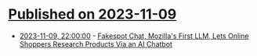 # [Published on 2023-11-09](index.md)

* [2023-11-09, 22:00:00](https://tech.slashdot.org/story/23/11/09/2124245/fakespot-chat-mozillas-first-llm-lets-online-shoppers-research-products-via-an-ai-chatbot?utm_source=rss1.0mainlinkanon&utm_medium=feed) - [Fakespot Chat, Mozilla's First LLM, Lets Online Shoppers Research Products Via an AI Chatbot](https://tech.slashdot.org/story/23/11/09/2124245/fakespot-chat-mozillas-first-llm-lets-online-shoppers-research-products-via-an-ai-chatbot?utm_source=rss1.0mainlinkanon&utm_medium=feed)
